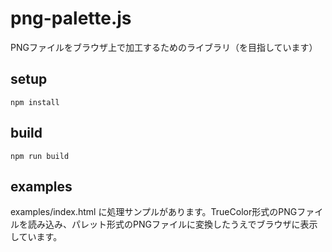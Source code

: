 # png-palette.js

PNGファイルをブラウザ上で加工するためのライブラリ（を目指しています）

## setup

```
npm install
```

## build

```
npm run build
```

## examples

examples/index.html に処理サンプルがあります。TrueColor形式のPNGファイルを読み込み、パレット形式のPNGファイルに変換したうえでブラウザに表示しています。
